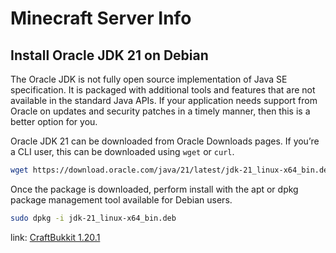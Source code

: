 # Minecraft Server Info
## Install Oracle JDK 21 on Debian

The Oracle JDK is not fully open source implementation of Java SE specification. It is packaged with additional tools and features that are not available in the standard Java APIs. If your application needs support from Oracle on updates and security patches in a timely manner, then this is a better option for you.

Oracle JDK 21 can be downloaded from Oracle Downloads pages. If you’re a CLI user, this can be downloaded using `wget` or `curl`.

```sh
wget https://download.oracle.com/java/21/latest/jdk-21_linux-x64_bin.deb
```
Once the package is downloaded, perform install with the apt or dpkg package management tool available for Debian users.
```sh
sudo dpkg -i jdk-21_linux-x64_bin.deb
```

link: [CraftBukkit 1.20.1](https://download.getbukkit.org/craftbukkit/craftbukkit-1.20.1.jar)
